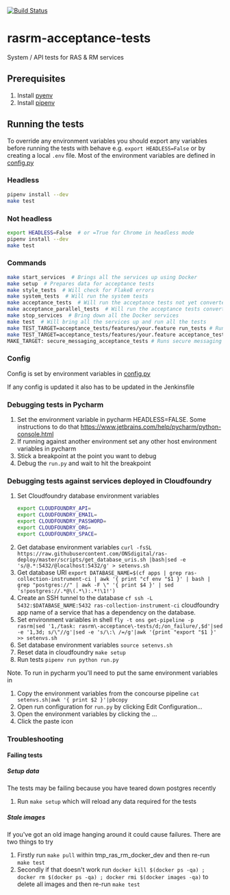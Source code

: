 [![Build Status](https://travis-ci.org/ONSdigital/rasrm-acceptance-tests.svg?branch=master)](https://travis-ci.org/ONSdigital/rasrm-acceptance-tests)

# rasrm-acceptance-tests
System / API tests for RAS & RM services

## Prerequisites
1. Install [pyenv](https://github.com/pyenv/pyenv)
1. Install [pipenv](https://github.com/pypa/pipenv)


## Running the tests

To override any environment variables you should export any variables before running the tests with behave e.g. `export HEADLESS=False` or by creating a local `.env` file. Most of the environment variables are defined in [config.py](config.py)

### Headless
```bash
pipenv install --dev
make test
```

### Not headless
```bash
export HEADLESS=False  # or =True for Chrome in headless mode
pipenv install --dev
make test
```


### Commands
```bash
make start_services  # Brings all the services up using Docker
make setup  # Prepares data for acceptance tests
make style_tests  # Will check for Flake8 errors
make system_tests  # Will run the system tests
make acceptance_tests  # Will run the acceptance tests not yet converted to run in parallel
make acceptance_parallel_tests  # Will run the acceptance tests converted to run in parallel
make stop_services  # Bring down all the Docker services
make test  # Will bring all the services up and run all the tests
make TEST_TARGET=acceptance_tests/features/your.feature run_tests # Runs a single feature file WITHOUT 'make setup' first
make TEST_TARGET=acceptance_tests/features/your.feature acceptance_tests # Runs a single feature file WITH 'make setup' first
MAKE_TARGET: secure_messaging_acceptance_tests # Runs secure messaging tests
```


### Config
Config is set by environment variables in [config.py](config.py)

If any config is updated it also has to be updated in the Jenkinsfile


### Debugging tests in Pycharm
1. Set the environment variable in pycharm HEADLESS=FALSE. Some instructions to do that https://www.jetbrains.com/help/pycharm/python-console.html
1. If running against another environment set any other host environment variables in pycharm
1. Stick a breakpoint at the point you want to debug
1. Debug the `run.py` and wait to hit the breakpoint

### Debugging tests against services deployed in Cloudfoundry
1. Set Cloudfoundry database environment variables
    ```bash
    export CLOUDFOUNDRY_API=
    export CLOUDFOUNDRY_EMAIL=
    export CLOUDFOUNDRY_PASSWORD=
    export CLOUDFOUNDRY_ORG=
    export CLOUDFOUNDRY_SPACE=
    ```
1. Get database environment variables `curl -fsSL  https://raw.githubusercontent.com/ONSdigital/ras-deploy/master/scripts/get_database_uris.sh |bash|sed -e 's/@.*:5432/@localhost:5432/g' > setenvs.sh`
1. Get database URI `export DATABASE_NAME=$(cf apps | grep ras-collection-instrument-ci | awk '{ print "cf env "$1 }' | bash | grep "postgres://" | awk -F \" '{ print $4 }' | sed 's!postgres://.*@\(.*\):.*!\1!')`
1. Create an SSH tunnel to the database `cf ssh -L 5432:$DATABASE_NAME:5432 ras-collection-instrument-ci`
cloudfoundry app name of a service that has a dependency on the database.
1. Set environment variables in shell `fly -t ons get-pipeline -p rasrm|sed '1,/task: rasrm\-acceptance\-tests/d;/on_failure/,$d'|sed -e '1,3d; s/\"//g'|sed -e 's/\:\ /=/g'|awk '{print "export "$1 }' >> setenvs.sh`
1. Set database environment variables `source setenvs.sh`
1. Reset data in cloudfoundry `make setup`
1. Run tests `pipenv run python run.py`

Note. To run in pycharm you'll need to put the same environment variables in
1. Copy the environment variables from the concourse pipeline `cat setenvs.sh|awk '{ print $2 }'|pbcopy`
1. Open run configuration for `run.py` by clicking Edit Configuration...
1. Open the environment variables by clicking the ...
1. Click the paste icon

### Troubleshooting
#### Failing tests
##### Setup data
The tests may be failing because you have teared down postgres recently
1. Run `make setup` which will reload any data required for the tests
##### Stale images
If you've got an old image hanging around it could cause failures. There are two things to try
1. Firstly run `make pull` within tmp_ras_rm_docker_dev and then re-run `make test`
2. Secondly if that doesn't work run `docker kill $(docker ps -qa) ; docker rm $(docker ps -qa) ; docker rmi $(docker images -qa)` to delete all images and then re-run `make test`
